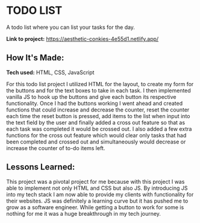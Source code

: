 # TODO LIST
A todo list where you can list your tasks for the day.

**Link to project:** https://aesthetic-conkies-4e55d1.netlify.app/


## How It's Made:

**Tech used:** HTML, CSS, JavaScript

For this todo list project I utilized HTML for the layout, to create my form for the buttons and for the text boxes to take in each task. I then implemented vanilla JS to hook up the buttons and give each button its respective functionality. Once I had the buttons working I went ahead and created functions that could increase and decrease the counter, reset the counter each time the reset button is pressed, add items to the list when input into the text field by the user and finally added a cross out feature so that as each task was completed it would be crossed out. I also added a few extra functions for the cross out feature which would clear only tasks that had been completed and crossed out and simultaneously would decrease or increase the counter of to-do items left.



## Lessons Learned:

This project was a pivotal project for me because with this project I was able to implement not only HTML and CSS but also JS. By introducing JS into my tech stack I am now able to provide my clients with functionality for their websites. JS was definitely a learning curve but it has pushed me to grow as a software engineer. While getting a button to work for some is nothing for me it was a huge breakthrough in my tech journey.
